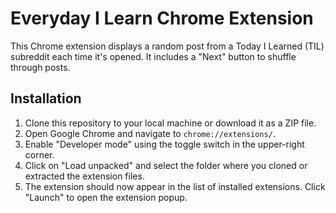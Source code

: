 # Everyday I Learn Chrome Extension

This Chrome extension displays a random post from a Today I Learned (TIL) subreddit each time it's opened. It includes a "Next" button to shuffle through posts.


## Installation

1. Clone this repository to your local machine or download it as a ZIP file.
2. Open Google Chrome and navigate to `chrome://extensions/`.
3. Enable "Developer mode" using the toggle switch in the upper-right corner.
4. Click on "Load unpacked" and select the folder where you cloned or extracted the extension files.
5. The extension should now appear in the list of installed extensions. Click "Launch" to open the extension popup.